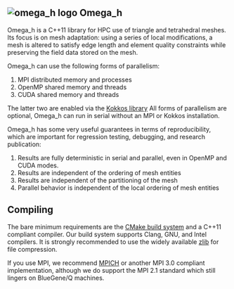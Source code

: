 ![omega_h logo][5] Omega_h
--------------------------

Omega_h is a C++11 library for HPC use of triangle and
tetrahedral meshes.
Its focus is on mesh adaptation: using a series of local
modifications, a mesh is altered to satisfy edge length and
element quality constraints while preserving the field
data stored on the mesh.

Omega_h can use the following forms of parallelism:

1. MPI distributed memory and processes
2. OpenMP shared memory and threads
3. CUDA shared memory and threads

The latter two are enabled via the [Kokkos library][1]
All forms of parallelism are optional, Omega_h can
run in serial without an MPI or Kokkos installation.

Omega_h has some very useful guarantees in terms of
reproducibility, which are important for regression
testing, debugging, and research publication:

1. Results are fully deterministic in serial and parallel,
even in OpenMP and CUDA modes.
2. Results are independent of the ordering of mesh entities
3. Results are independent of the partitioning of the mesh
4. Parallel behavior is independent of the local ordering
of mesh entities

Compiling
---------

The bare minimum requirements are the [CMake build system][2]
and a C++11 compliant compiler.
Our build system supports Clang, GNU, and Intel compilers.
It is strongly recommended to use the widely available [zlib][3]
for file compression.

If you use MPI, we recommend [MPICH][4] or another MPI 3.0
compliant implementation, although we do support the MPI 2.1
standard which still lingers on BlueGene/Q machines.

[1]: https://github.com/kokkos/kokkos
[2]: https://cmake.org
[3]: http://zlib.net
[4]: http://www.mpich.org
[5]: https://github.com/ibaned/omega_h2/raw/master/omega_h.png
